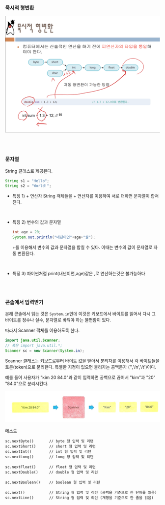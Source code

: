 ### 묵시적 형변환
![](../c언어와의%20차이/image/image_12.png)

<br>
<br>

### 문자열

String 클래스로 제공된다. 

``` java
String s1 = "Hello";
String s2 = "World!";
```

 - 특징 1) + 연산자
   String 객체들을 + 연산자를 이용하여 서로 더하면 문자열이 합쳐진다.
<br>

 - 특징 2) 변수의 값과 문자열
   ``` java
   int age = 20;
   System.out.println("내년이면"+age+"살");
   ```
   +를 이용해서 변수의 값과 문자열을 합칠 수 있다. 이때는 변수의 값이 문자열로 자동 변환된다.
   
<br>

 - 특징 3)
   파이썬처럼 print(내년이면,age)같은 ,로 연산하는것은 불가능하다

<br>
<br>

### 콘솔에서 입력받기
본래 콘솔에서 읽는 것은 `System.in`인데 이것은 키보드에서 바이트를 읽어서 다시 그 바이트를 정수나 실수, 문자열로 바꿔야 하는 불편함이 있다.

따라서 Scanner 객체를 이용하도록 한다. 

``` java
import java.util.Scanner;
// 혹은 import java.util.*;
Scanner sc = new Scanner(System.in);
```

Scanner 클래스는 키보드로부터 바이트 값을 받아서 분리자를 이용해서 각 바이트들을 토큰(token)으로 분리한다. 특별한 지정이 없으면 불리자는 공백문자 ('','/n','/t')이다. 

예를 들어 사용자가 "kim 20 84.0"과 같이 입력하면 공백으로 끊어서 "kim"과 "20" "84.0"으로 분리시킨다. 

![](./../c언어와의%20차이/image/image_11.jpg)

메소드
```
sc.nextByte()		// byte 형 입력 및 리턴
sc.nextShort()		// short 형 입력 및 리턴
sc.nextInt()		// int 형 입력 및 리턴
sc.nextLong()		// long 형 입력 및 리턴
 
sc.nextFloat()		// float 형 입력 및 리턴
sc.nextDouble()		// double 형 입력 및 리턴
 
sc.nextBoolean()	// boolean 형 입력 및 리턴
 
sc.next()			// String 형 입력 및 리턴	(공백을 기준으로 한 단어를 읽음)
sc.nextLine()		// String 형 입력 및 리턴 (개행을 기준으로 한 줄을 읽음)
```



